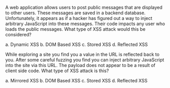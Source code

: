 A web application allows users to post public messages that are displayed to other users. These messages are saved in a backend database. Unfortunately, it appears as if a hacker has figured out a way to inject arbitrary JavaScript into these messages. Their code impacts any user who loads the public messages. What type of XSS attack would this be considered?

a. Dynamic XSS
b. DOM Based XSS
c. Stored XSS
d. Reflected XSS

While exploring a site you find you a value in the URL is reflected back to you. After some careful fuzzing you find you can inject arbitrary JavaScript into the site via this URL. The payload does not appear to be a result of client side code. What type of XSS attack is this?

a. Mirrored XSS
b. DOM Based XSS
c. Stored XSS
d. Reflected XSS

